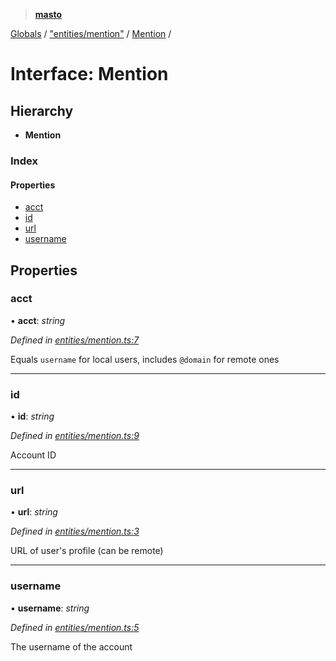 > **[masto](../README.md)**

[Globals](../globals.md) / ["entities/mention"](../modules/_entities_mention_.md) / [Mention](_entities_mention_.mention.md) /

# Interface: Mention

## Hierarchy

* **Mention**

### Index

#### Properties

* [acct](_entities_mention_.mention.md#acct)
* [id](_entities_mention_.mention.md#id)
* [url](_entities_mention_.mention.md#url)
* [username](_entities_mention_.mention.md#username)

## Properties

###  acct

• **acct**: *string*

*Defined in [entities/mention.ts:7](https://github.com/neet/masto.js/blob/aaa534e/src/entities/mention.ts#L7)*

Equals `username` for local users, includes `@domain` for remote ones

___

###  id

• **id**: *string*

*Defined in [entities/mention.ts:9](https://github.com/neet/masto.js/blob/aaa534e/src/entities/mention.ts#L9)*

Account ID

___

###  url

• **url**: *string*

*Defined in [entities/mention.ts:3](https://github.com/neet/masto.js/blob/aaa534e/src/entities/mention.ts#L3)*

URL of user's profile (can be remote)

___

###  username

• **username**: *string*

*Defined in [entities/mention.ts:5](https://github.com/neet/masto.js/blob/aaa534e/src/entities/mention.ts#L5)*

The username of the account